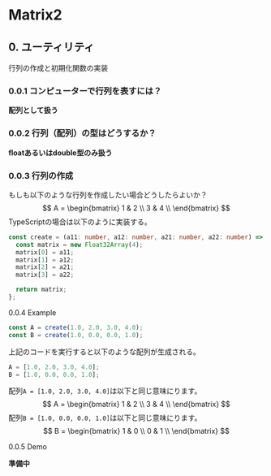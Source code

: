 # Matrix2

## 0. ユーティリティ

行列の作成と初期化関数の実装

### 0.0.1 コンピューターで行列を表すには？

**配列として扱う**

### 0.0.2 行列（配列）の型はどうするか？

**floatあるいはdouble型のみ扱う**

### 0.0.3 行列の作成

もしも以下のような行列を作成したい場合どうしたらよいか？
$$
A = 
\begin{bmatrix}
1 & 2 \\
3 & 4 \\
\end{bmatrix}
$$
TypeScriptの場合は以下のように実装する。

```typescript
const create = (a11: number, a12: number, a21: number, a22: number) => {
  const matrix = new Float32Array(4);
  matrix[0] = a11;
  matrix[1] = a12;
  matrix[2] = a21;
  matrix[3] = a22;

  return matrix;
};
```

0.0.4 Example

```typescript
const A = create(1.0, 2.0, 3.0, 4.0);
const B = create(1.0, 0.0, 0.0, 1.0);
```

上記のコードを実行すると以下のような配列が生成される。

```typescript
A = [1.0, 2.0, 3.0, 4.0];
B = [1.0, 0.0, 0.0, 1.0];
```

配列```A = [1.0, 2.0, 3.0, 4.0]```は以下と同じ意味にります。
$$
A = 
\begin{bmatrix}
1 & 2 \\
3 & 4 \\
\end{bmatrix}
$$
配列```B = [1.0, 0.0, 0.0, 1.0]```は以下と同じ意味にります。
$$
B = 
\begin{bmatrix}
1 & 0 \\
0 & 1 \\
\end{bmatrix}
$$


0.0.5 Demo

**準備中**

